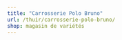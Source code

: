 ```yaml
---
title: "Carrosserie Polo Bruno"
url: /thuir/carrosserie-polo-bruno/
shop: magasin de variétés
---
```

